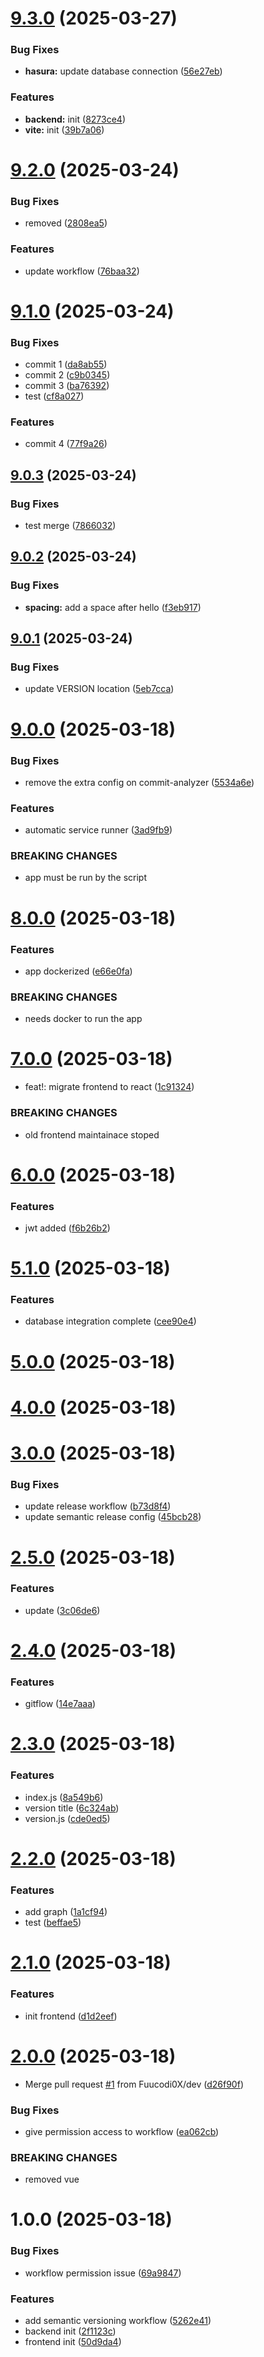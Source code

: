 # [9.3.0](https://github.com/Fuucodi0X/releaseWorkflow/compare/v9.2.0...v9.3.0) (2025-03-27)


### Bug Fixes

* **hasura:** update database connection ([56e27eb](https://github.com/Fuucodi0X/releaseWorkflow/commit/56e27eb1aed9c9dfe01c75d8b2cae477b7a887c4))


### Features

* **backend:** init ([8273ce4](https://github.com/Fuucodi0X/releaseWorkflow/commit/8273ce43866e855e5db4ec63fc0f7b5398440dbf))
* **vite:** init ([39b7a06](https://github.com/Fuucodi0X/releaseWorkflow/commit/39b7a066d0112fb46ac7ec322006c790b8a771ba))

# [9.2.0](https://github.com/Fuucodi0X/releaseWorkflow/compare/v9.1.0...v9.2.0) (2025-03-24)


### Bug Fixes

* removed ([2808ea5](https://github.com/Fuucodi0X/releaseWorkflow/commit/2808ea55b1ba3a28ee08cae8dccfdd8f804db201))


### Features

* update workflow ([76baa32](https://github.com/Fuucodi0X/releaseWorkflow/commit/76baa3225037cceccdbb8c5c25a41c7ed02844f8))

# [9.1.0](https://github.com/Fuucodi0X/releaseWorkflow/compare/v9.0.3...v9.1.0) (2025-03-24)


### Bug Fixes

* commit 1 ([da8ab55](https://github.com/Fuucodi0X/releaseWorkflow/commit/da8ab55691437f2e9a6ca220c738a1c73dd5ebbf))
* commit 2 ([c9b0345](https://github.com/Fuucodi0X/releaseWorkflow/commit/c9b0345bb78c2c5ffe3845d14d8b107d3d9b444d))
* commit 3 ([ba76392](https://github.com/Fuucodi0X/releaseWorkflow/commit/ba7639219da6b757f5002393354379e3ad2dd4cb))
* test ([cf8a027](https://github.com/Fuucodi0X/releaseWorkflow/commit/cf8a02738e09c104adb4aa182cfacc1e2c792aa4))


### Features

* commit 4 ([77f9a26](https://github.com/Fuucodi0X/releaseWorkflow/commit/77f9a26f253560252b866941a8eef6eed40ea419))

## [9.0.3](https://github.com/Fuucodi0X/releaseWorkflow/compare/v9.0.2...v9.0.3) (2025-03-24)


### Bug Fixes

* test merge ([7866032](https://github.com/Fuucodi0X/releaseWorkflow/commit/7866032eb0c2cba09495ef73f7569615b62d3d6d))

## [9.0.2](https://github.com/Fuucodi0X/releaseWorkflow/compare/v9.0.1...v9.0.2) (2025-03-24)


### Bug Fixes

* **spacing:** add a space after hello ([f3eb917](https://github.com/Fuucodi0X/releaseWorkflow/commit/f3eb917e264813d59223efbd2aa5cd57f383e74a))

## [9.0.1](https://github.com/Fuucodi0X/releaseWorkflow/compare/v9.0.0...v9.0.1) (2025-03-24)


### Bug Fixes

* update VERSION location ([5eb7cca](https://github.com/Fuucodi0X/releaseWorkflow/commit/5eb7ccaa94e4c20a750877d5ac1c499a8bd75847))

# [9.0.0](https://github.com/Fuucodi0X/releaseWorkflow/compare/v8.0.0...v9.0.0) (2025-03-18)


### Bug Fixes

* remove the extra config on commit-analyzer ([5534a6e](https://github.com/Fuucodi0X/releaseWorkflow/commit/5534a6e57615a91ad8d9ee843de9836f0b45d36c))


### Features

* automatic service runner ([3ad9fb9](https://github.com/Fuucodi0X/releaseWorkflow/commit/3ad9fb90e222c1ec2695e83a3fe7c8e2d4ea4c4e))


### BREAKING CHANGES

* app must be run by the script

# [8.0.0](https://github.com/Fuucodi0X/releaseWorkflow/compare/v7.0.0...v8.0.0) (2025-03-18)


### Features

* app dockerized ([e66e0fa](https://github.com/Fuucodi0X/releaseWorkflow/commit/e66e0faa8f6019f6e151985a29e7ed7cd1e70a56))


### BREAKING CHANGES

* needs docker to run the app

# [7.0.0](https://github.com/Fuucodi0X/releaseWorkflow/compare/v6.0.0...v7.0.0) (2025-03-18)


* feat!: migrate frontend to react ([1c91324](https://github.com/Fuucodi0X/releaseWorkflow/commit/1c913249e83e01271f0a26b65ffc155e9046155b))


### BREAKING CHANGES

* old frontend maintainace stoped

# [6.0.0](https://github.com/Fuucodi0X/releaseWorkflow/compare/v5.1.0...v6.0.0) (2025-03-18)


### Features

* jwt added ([f6b26b2](https://github.com/Fuucodi0X/releaseWorkflow/commit/f6b26b2ca44470f3fcd70e816df1aa6e0a3f6648))

# [5.1.0](https://github.com/Fuucodi0X/releaseWorkflow/compare/v5.0.0...v5.1.0) (2025-03-18)


### Features

* database integration complete ([cee90e4](https://github.com/Fuucodi0X/releaseWorkflow/commit/cee90e4f892ff3b45008f0ffb52b098b71da004e))

# [5.0.0](https://github.com/Fuucodi0X/releaseWorkflow/compare/v4.0.0...v5.0.0) (2025-03-18)

# [4.0.0](https://github.com/Fuucodi0X/releaseWorkflow/compare/v3.0.0...v4.0.0) (2025-03-18)

# [3.0.0](https://github.com/Fuucodi0X/releaseWorkflow/compare/v2.5.0...v3.0.0) (2025-03-18)


### Bug Fixes

* update release workflow ([b73d8f4](https://github.com/Fuucodi0X/releaseWorkflow/commit/b73d8f4bb1437e15f69905ee2a8179922e749965))
* update semantic release config ([45bcb28](https://github.com/Fuucodi0X/releaseWorkflow/commit/45bcb281d47124f96f1d519b3d010cc2c85c226a))

# [2.5.0](https://github.com/Fuucodi0X/releaseWorkflow/compare/v2.4.0...v2.5.0) (2025-03-18)


### Features

* update ([3c06de6](https://github.com/Fuucodi0X/releaseWorkflow/commit/3c06de66966dc8937d658a7b4e9e12d3b4d255d5))

# [2.4.0](https://github.com/Fuucodi0X/releaseWorkflow/compare/v2.3.0...v2.4.0) (2025-03-18)


### Features

* gitflow ([14e7aaa](https://github.com/Fuucodi0X/releaseWorkflow/commit/14e7aaae4b4fb0c69fb091117e66b9af88cf7989))

# [2.3.0](https://github.com/Fuucodi0X/releaseWorkflow/compare/v2.2.0...v2.3.0) (2025-03-18)


### Features

* index.js ([8a549b6](https://github.com/Fuucodi0X/releaseWorkflow/commit/8a549b6ed551677dc8f7f06d0d3abcfe00347d58))
* version title ([6c324ab](https://github.com/Fuucodi0X/releaseWorkflow/commit/6c324ab6352e3b7175ca9ebf2dae7021ed14f2a4))
* version.js ([cde0ed5](https://github.com/Fuucodi0X/releaseWorkflow/commit/cde0ed5d71cc332385c70f442fd057ea3cd0f5fb))

# [2.2.0](https://github.com/Fuucodi0X/releaseWorkflow/compare/v2.1.0...v2.2.0) (2025-03-18)


### Features

* add graph ([1a1cf94](https://github.com/Fuucodi0X/releaseWorkflow/commit/1a1cf94b4abaccde6e251a86de84e0f374a519ba))
* test ([beffae5](https://github.com/Fuucodi0X/releaseWorkflow/commit/beffae5ddfe328c317db2c905e44393aecb1f684))

# [2.1.0](https://github.com/Fuucodi0X/releaseWorkflow/compare/v2.0.0...v2.1.0) (2025-03-18)


### Features

* init frontend ([d1d2eef](https://github.com/Fuucodi0X/releaseWorkflow/commit/d1d2eefa854a70cb3dcf3ac9ac49ffa7243492eb))

# [2.0.0](https://github.com/Fuucodi0X/releaseWorkflow/compare/v1.0.0...v2.0.0) (2025-03-18)


* Merge pull request [#1](https://github.com/Fuucodi0X/releaseWorkflow/issues/1) from Fuucodi0X/dev ([d26f90f](https://github.com/Fuucodi0X/releaseWorkflow/commit/d26f90f14c3f7e343ca228de29a7290e729a8f23))


### Bug Fixes

* give permission access to workflow ([ea062cb](https://github.com/Fuucodi0X/releaseWorkflow/commit/ea062cb9db9a87519547917b24124f81a8f155b2))


### BREAKING CHANGES

* removed vue

# 1.0.0 (2025-03-18)


### Bug Fixes

* workflow permission issue ([69a9847](https://github.com/Fuucodi0X/releaseWorkflow/commit/69a984720ea0ed312be7f8cd65e780798cb3551f))


### Features

* add semantic versioning workflow ([5262e41](https://github.com/Fuucodi0X/releaseWorkflow/commit/5262e41435d7a842bc25a969f805d8de57d1d146))
* backend init ([2f1123c](https://github.com/Fuucodi0X/releaseWorkflow/commit/2f1123c2ba66144e3e05e169dfde35f60e263e77))
* frontend init ([50d9da4](https://github.com/Fuucodi0X/releaseWorkflow/commit/50d9da4f91e260d17966a51cfdef026f4516e194))
